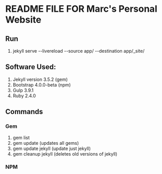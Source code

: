 # README FILE FOR Marc's Personal Website

## Run
1. jekyll serve --livereload --source app/ --destination app/_site/

## Software Used:
1. Jekyll version 3.5.2 (gem)
2.  Bootstrap 4.0.0-beta (npm)
3.  Gulp 3.9.1
4. Ruby 2.4.0

## Commands
### Gem
1. gem list 
2. gem update (updates all gems)
3. gem update jekyll (update just jekyll)
4. gem cleanup jekyll (deletes old versions of jekyll)

### NPM

